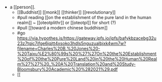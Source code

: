 - a [[person]].
  - [[Buddhist]] [[monk]] [[thinker]] [[revolutionary]]
  - #pull reading [[on the establishment of the pure land in the human realm]] ~ [[oteotplithr]] or [[oteotpl]] for short (?)
  - #pull [[toward a modern chinese buddhism]]
  - #go https://via.hypothes.is/https://gateway.ipfs.io/ipfs/bafykbzacebg32u23z7tgjc7ifge6jqjtt4xsoko3hdls5nguzualbjxk4wm7w?filename=Charles%20B.%20Jones%20-%20Taixu%E2%80%99s%20%27%27On%20the%20Establishment%20of%20the%20Pure%20Land%20in%20the%20Human%20Realm%27%27%20_%20A%20Translation%20and%20Study-Bloomsbury%20Academic%20%282021%29.pdf
  - [[
